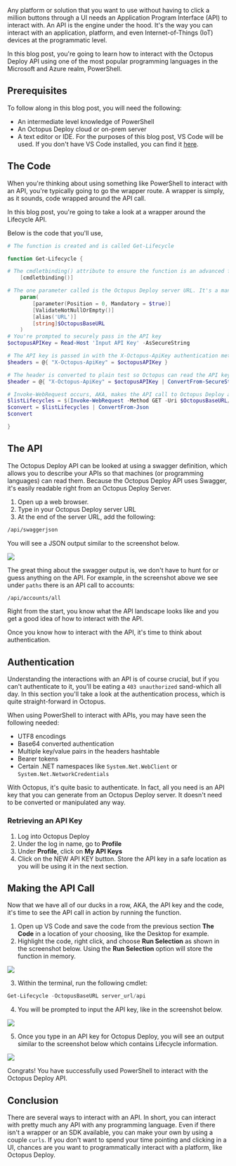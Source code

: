Any platform or solution that you want to use without having to click a million buttons through a UI needs an Application Program Interface (API) to interact with. An API is the engine under the hood. It's the way you can interact with an application, platform, and even Internet-of-Things (IoT) devices at the programmatic level. 

In this blog post, you're going to learn how to interact with the Octopus Deploy API using one of the most popular programming languages in the Microsoft and Azure realm, PowerShell.

## Prerequisites

To follow along in this blog post, you will need the following:

- An intermediate level knowledge of PowerShell
- An Octopus Deploy cloud or on-prem server
- A text editor or IDE. For the purposes of this blog post, VS Code will be used. If you don't have VS Code installed, you can find it [here](https://code.visualstudio.com/download).

## The Code

When you're thinking about using something like PowerShell to interact with an API, you're typically going to go the wrapper route. A wrapper is simply, as it sounds, code wrapped around the API call.

In this blog post, you're going to take a look at a wrapper around the Lifecycle API.

Below is the code that you'll use,

```powershell
# The function is created and is called Get-Lifecycle

function Get-Lifecycle {

# The cmdletbinding() attribute to ensure the function is an advanced function, which gives us the ability to use PowerShell features like the $PSCmdlet class, error action preferences, etc.
    [cmdletbinding()]

# The one parameter called is the Octopus Deploy server URL. It's a mandatory parameter.
    param(
        [parameter(Position = 0, Mandatory = $true)]
        [ValidateNotNullOrEmpty()]
        [alias('URL')]
        [string]$OctopusBaseURL
    )
# You're prompted to securely pass in the API key
$octopusAPIKey = Read-Host 'Input API Key' -AsSecureString

# The API key is passed in with the X-Octopus-ApiKey authentication method
$headers = @{ "X-Octopus-ApiKey" = $octopusAPIKey }

# The header is converted to plain test so Octopus can read the API key
$header = @{ "X-Octopus-ApiKey" = $octopusAPIKey | ConvertFrom-SecureString -AsPlainText }

# Invoke-WebRequest occurs, AKA, makes the API call to Octopus Deploy and returns the Lifecycles
$listLifecycles = $(Invoke-WebRequest -Method GET -Uri $OctopusBaseURL/lifecycles -Headers $header).content
$convert = $listLifecycles | ConvertFrom-Json
$convert

}
```

## The API

The Octopus Deploy API can be looked at using a swagger definition, which allows you to describe your APIs so that machines (or programming languages) can read them. Because the Octopus Deploy API uses Swagger, it's easily readable right from an Octopus Deploy Server.

1. Open up a web browser.
2. Type in your Octopus Deploy server URL
3. At the end of the server URL, add the following:

```bash
/api/swaggerjson
```

  You will see a JSON output similar to the screenshot below.

![](images/1.png)

The great thing about the swagger output is, we don't have to hunt for or guess anything on the API. For example, in the screenshot above we see under `paths` there is an API call to accounts:

```bash
/api/accounts/all
```

Right from the start, you know what the API landscape looks like and you get a good idea of how to interact with the API.

Once you know how to interact with the API, it's time to think about authentication.

## Authentication

Understanding the interactions with an API is of course crucial, but if you can't authenticate to it, you'll be eating a `403 unauthorized` sand-which all day. In this section you'll take a look at the authentication process, which is quite straight-forward in Octopus.

When using PowerShell to interact with APIs, you may have seen the following needed:

- UTF8 encodings
- Base64 converted authentication
- Multiple key/value pairs in the headers hashtable
- Bearer tokens
- Certain .NET namespaces like `System.Net.WebClient` or `System.Net.NetworkCredentials`

With Octopus, it's quite basic to authenticate. In fact, all you need is an API key that you can generate from an Octopus Deploy server. It doesn't need to be converted or manipulated any way.

### Retrieving an API Key

1. Log into Octopus Deploy
2. Under the log in name, go to **Profile**
3. Under **Profile**, click on **My API Keys**
4. Click on the NEW API KEY button. Store the API key in a safe location as you will be using it in the next section.

## Making the API Call

Now that we have all of our ducks in a row, AKA, the API key and the code, it's time to see the API call in action by running the function.

1. Open up VS Code and save the code from the previous section **The Code** in a location of your choosing, like the Desktop for example.
2. Highlight the code, right click, and choose **Run Selection** as shown in the screenshot below. Using the **Run Selection** option will store the function in memory.

![](images/2.png)

  3. Within the terminal, run the following cmdlet:

```powershell
Get-Lifecycle -OctopusBaseURL server_url/api
```

  4. You will be prompted to input the API key, like in the screenshot below.

![](images/3.png)

  5. Once you type in an API key for Octopus Deploy, you will see an output similar to the screenshot below which contains Lifecycle information.

![](images/4.png)

Congrats! You have successfully used PowerShell to interact with the Octopus Deploy API.

## Conclusion

There are several ways to interact with an API. In short, you can interact with pretty much any API with any programming language. Even if there isn't a wrapper or an SDK available, you can make your own by using a couple `curls`. If you don't want to spend your time pointing and clicking in a UI, chances are you want to programmatically interact with a platform, like Octopus Deploy.